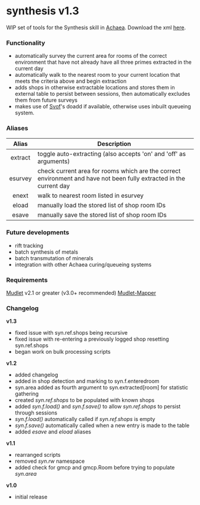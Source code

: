 # synthesis v1.3
WIP set of tools for the Synthesis skill in [Achaea](https://www.achaea.com). Download the xml [here](https://raw.githubusercontent.com/PapaGuacamole/synthesis/master/synthesis.xml).

### Functionality
- automatically survey the current area for rooms of the correct environment that have not already have all three primes extracted in the current day
- automatically walk to the nearest room to your current location that meets the criteria above and begin extraction
- adds shops in otherwise extractable locations and stores them in external table to persist between sessions, then automatically excludes them from future surveys
- makes use of [Svof](https://github.com/svof/svof/releases)'s doadd if available, otherwise uses inbuilt queueing system.

### Aliases
| Alias  | Description |
| :-----------: | ------------- |
| extract | toggle auto-extracting (also accepts 'on' and 'off' as arguments) |
| esurvey | check current area for rooms which are the correct environment and have not been fully extracted in the current day |
| enext | walk to nearest room listed in esurvey |
| eload | manually load the stored list of shop room IDs |
| esave | manually save the stored list of shop room IDs |

### Future developments
- rift tracking
- batch synthesis of metals
- batch transmutation of minerals
- integration with other Achaea curing/queueing systems

### Requirements
[Mudlet](http://www.mudlet.org) v2.1 or greater (v3.0+ recommended)
[Mudlet-Mapper](https://github.com/IRE-Mudlet-Mapping/ire-mapping-script)

### Changelog
**v1.3**
- fixed issue with syn.ref.shops being recursive
- fixed issue with re-entering a previously logged shop resetting syn.ref.shops
- began work on bulk processing scripts

**v1.2**
- added changelog
- added in shop detection and marking to syn.f.enteredroom
- syn.area added as fourth argument to syn.extracted[room] for statistic gathering
- created *syn.ref.shops* to be populated with known shops
- added *syn.f.load()* and *syn.f.save()* to allow *syn.ref.shops* to persist through sessions
- *syn.f.load()* automatically called if *syn.ref.shops* is empty
- *syn.f.save()* automatically called when a new entry is made to the table
- added *esave* and *eload* aliases

**v1.1**
- rearranged scripts
- removed *syn.rw* namespace
- added check for gmcp and gmcp.Room before trying to populate *syn.area*

**v1.0**
- initial release
